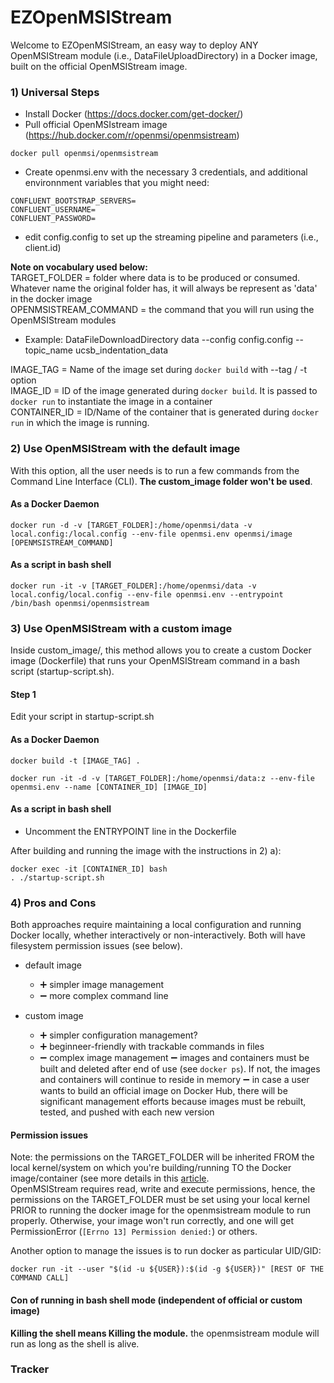 # EZOpenMSIStream

Welcome to EZOpenMSIStream, an easy way to deploy ANY OpenMSIStream module (i.e., DataFileUploadDirectory) in a Docker image, built on the official OpenMSIStream image. <br>

### 1) Universal Steps

- Install Docker (https://docs.docker.com/get-docker/)
- Pull official OpenMSIstream image (https://hub.docker.com/r/openmsi/openmsistream)

```
docker pull openmsi/openmsistream
```
- Create openmsi.env with the necessary 3 credentials, and additional environnment variables that you might need:

```
CONFLUENT_BOOTSTRAP_SERVERS=
CONFLUENT_USERNAME=
CONFLUENT_PASSWORD=
```

- edit config.config to set up the streaming pipeline and parameters (i.e., client.id)

**Note on vocabulary used below:** <br>
TARGET_FOLDER = folder where data is to be produced or consumed. Whatever name the original folder has, it will always be represent as 'data' in the docker image <br> 
OPENMSISTREAM_COMMAND = the command that you will run using the OpenMSIStream modules
- Example: DataFileDownloadDirectory data --config config.config --topic_name ucsb_indentation_data <br> 

IMAGE_TAG = Name of the image set during ```docker build``` with --tag / -t option <br> 
IMAGE_ID = ID of the image generated during ```docker build```. It is passed to ```docker run``` to instantiate the image in a container  <br> 
CONTAINER_ID = ID/Name of the container that is generated during ```docker run``` in which the image is running. 

### 2) Use OpenMSIStream with the default image

With this option, all the user needs is to run a few commands from the Command Line Interface (CLI).
**The custom_image folder won't be used**.

#### As a Docker Daemon

```
docker run -d -v [TARGET_FOLDER]:/home/openmsi/data -v local.config:/local.config --env-file openmsi.env openmsi/image [OPENMSISTREAM_COMMAND]
```

#### As a script in bash shell

```
docker run -it -v [TARGET_FOLDER]:/home/openmsi/data -v local.config/local.config --env-file openmsi.env --entrypoint /bin/bash openmsi/openmsistream
```

### 3) Use OpenMSIStream with a custom image

Inside custom_image/, this method allows you to create a custom Docker image (Dockerfile) that runs your OpenMSIStream command in a bash script (startup-script.sh).

#### Step 1

Edit your script in startup-script.sh 

#### As a Docker Daemon

```
docker build -t [IMAGE_TAG] .

docker run -it -d -v [TARGET_FOLDER]:/home/openmsi/data:z --env-file openmsi.env --name [CONTAINER_ID] [IMAGE_ID]
```

#### As a script in bash shell 

- Uncomment the ENTRYPOINT line in the Dockerfile <br>

After building and running the image with the instructions in 2) a): <br>

```
docker exec -it [CONTAINER_ID] bash
. ./startup-script.sh
```

### 4) Pros and Cons

Both approaches require maintaining a local configuration and running Docker locally, whether interactively or non-interactively. Both will have filesystem permission issues (see below).

- default image
  - :heavy_plus_sign: simpler image management
  - :heavy_minus_sign: more complex command line

- custom image
  - :heavy_plus_sign: simpler configuration management?
  - :heavy_plus_sign: beginneer-friendly with trackable commands in files
  - :heavy_minus_sign: complex image management
    :heavy_minus_sign: images and containers must be built and deleted after end of use (see ```docker ps```). If not, the images and containers will continue to reside in memory 
    :heavy_minus_sign: in case a user wants to build an official image on Docker Hub, there will be significant management efforts because images must be rebuilt, tested, and pushed with each new version

#### Permission issues

Note: the permissions on the TARGET_FOLDER will be inherited FROM the local kernel/system on which you're building/running TO the Docker image/container (see more details in this [article](https://medium.com/@mccode/understanding-how-uid-and-gid-work-in-docker-containers-c37a01d01cf). <br>
OpenMSIStream requires read, write and execute permissions, hence, the permissions on the TARGET_FOLDER must be set using your local kernel PRIOR to running the docker image for the openmsistream module to run properly. Otherwise, your image won't run correctly, and one will get PermissionError  (```[Errno 13] Permission denied:```) or others. 

Another option to manage the issues is to run docker as particular UID/GID:

```docker run -it --user "$(id -u ${USER}):$(id -g ${USER})" [REST OF THE COMMAND CALL]```


#### Con of running in bash shell mode (independent of official or custom image)

**Killing the shell means Killing the module.** the openmsistream module will run as long as the shell is alive. 

### Tracker